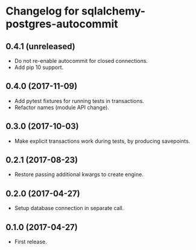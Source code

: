 Changelog for sqlalchemy-postgres-autocommit
=================

0.4.1 (unreleased)
------------------

- Do not re-enable autocommit for closed connections.
- Add pip 10 support.


0.4.0 (2017-11-09)
------------------

- Add pytest fixtures for running tests in transactions.
- Refactor names (module API change).


0.3.0 (2017-10-03)
------------------

- Make explicit transactions work during tests, by producing savepoints.


0.2.1 (2017-08-23)
------------------

- Restore passing additional kwargs to create engine.


0.2.0 (2017-04-27)
------------------

- Setup database connection in separate call.


0.1.0 (2017-04-27)
------------------

- First release.
